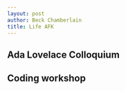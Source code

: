 ```yaml
---
layout: post
author: Beck Chamberlain
title: Life AFK
---
```


## Ada Lovelace Colloquium

## Coding workshop
